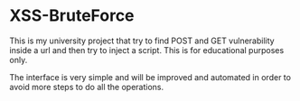 # XSS-BruteForce
This is my university project that try to find POST and GET vulnerability inside a url and then try to inject a script.
This is for educational purposes only.

The interface is very simple and will be improved and automated in order to avoid more steps to do all the operations.
